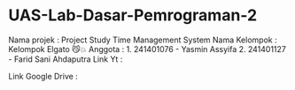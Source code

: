# UAS-Lab-Dasar-Pemrograman-2
Nama projek : Project Study Time Management System
Nama Kelompok : Kelompok Elgato 😼💥
Anggota : 1. 241401076 - Yasmin Assyifa
          2. 241401127 - Farid Sani Ahdaputra
Link Yt :

Link Google Drive : 
